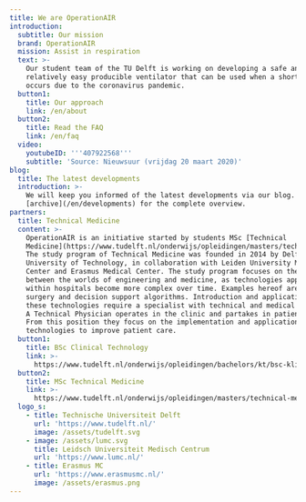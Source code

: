 ```yaml
---
title: We are OperationAIR
introduction:
  subtitle: Our mission
  brand: OperationAIR
  mission: Assist in respiration
  text: >-
    Our student team of the TU Delft is working on developing a safe and
    relatively easy producible ventilator that can be used when a shortage
    occurs due to the coronavirus pandemic.
  button1:
    title: Our approach
    link: /en/about
  button2:
    title: Read the FAQ
    link: /en/faq
  video:
    youtubeID: '''407922568'''
    subtitle: 'Source: Nieuwsuur (vrijdag 20 maart 2020)'
blog:
  title: The latest developments
  introduction: >-
    We will keep you informed of the latest developments via our blog. Check
    [archive](/en/developments) for the complete overview.
partners:
  title: Technical Medicine
  content: >-
    OperationAIR is an initiative started by students MSc [Technical
    Medicine](https://www.tudelft.nl/onderwijs/opleidingen/masters/technical-medicine/msc-technical-medicine/).
    The study program of Technical Medicine was founded in 2014 by Delft
    University of Technology, in collaboration with Leiden University Medical
    Center and Erasmus Medical Center. The study program focuses on the gap
    between the worlds of engineering and medicine, as technologies applied
    within hospitals become more complex over time. Examples hereof are robotic
    surgery and decision support algorithms. Introduction and application of
    these technologies require a specialist with technical and medical insight. 
    A Technical Physician operates in the clinic and partakes in patient care.
    From this position they focus on the implementation and application of new
    technologies to improve patient care.
  button1:
    title: BSc Clinical Technology
    link: >-
      https://www.tudelft.nl/onderwijs/opleidingen/bachelors/kt/bsc-klinische-technologie/
  button2:
    title: MSc Technical Medicine
    link: >-
      https://www.tudelft.nl/onderwijs/opleidingen/masters/technical-medicine/msc-technical-medicine/
  logo_s:
    - title: Technische Universiteit Delft
      url: 'https://www.tudelft.nl/'
      image: /assets/tudelft.svg
    - image: /assets/lumc.svg
      title: Leidsch Universiteit Medisch Centrum
      url: 'https://www.lumc.nl/'
    - title: Erasmus MC
      url: 'https://www.erasmusmc.nl/'
      image: /assets/erasmus.png
---
```

